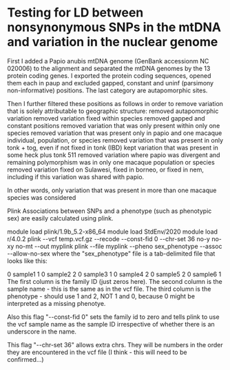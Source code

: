 # Testing for LD between nonsynonymous SNPs in the mtDNA and variation in the nuclear genome

First I added a Papio anubis mtDNA genome (GenBank accessionm NC 020006) to the alignment and separated the mtDNA genomes by the 13 protein coding genes.  I exported the protein coding sequences, opened them each in paup and excluded gapped, constant and uninf (parsimony non-informative) positions.  The last category are autapomorphic sites.

Then I further filtered these positions as follows in order to remove variation that is solely attributable to geographic structure:
removed autapomorphic variation
removed variation fixed within species
removed gapped and constant positions
removed variation that was only present within only one species
removed variation that was present only in papio and one macaque individual, population, or species
removed variation that was present in only tonk + tog, even if not fixed in tonk (IBD)
kept variation that was present in some heck plus tonk 511
removed variation where papio was divergent and remaining polymorphism was in only one macaque population or species
removed variation fixed on Sulawesi, fixed in borneo, or fixed in nem, including if this variation was shared with papio.

In other words, only variation that was present in more than one macaque species was considered


Plink
Associations between SNPs and a phenotype (such as phenotypic sex) are easily calculated using plink.

module load plink/1.9b_5.2-x86_64
module load StdEnv/2020
module load r/4.0.2
plink --vcf temp.vcf.gz --recode --const-fid 0 --chr-set 36 no-y no-xy no-mt --out myplink
plink --file myplink --pheno sex_phenotype --assoc --allow-no-sex
where the "sex_phenotype" file is a tab-delimited file that looks like this:

0	sample1	1
0	sample2	2
0	sample3	1
0	sample4	2
0	sample5	2
0	sample6	1
The first column is the family ID (just zeros here). The second column is the sample name - this is the same as in the vcf file. The third column is the phenotype - should use 1 and 2, NOT 1 and 0, because 0 might be interpreted as a missing phenotye.

Also this flag "--const-fid 0" sets the family id to zero and tells plink to use the vcf sample name as the sample ID irrespective of whether there is an underscore in the name.

This flag "--chr-set 36" allows extra chrs. They will be numbers in the order they are encountered in the vcf file (I think - this will need to be confirmed...)
